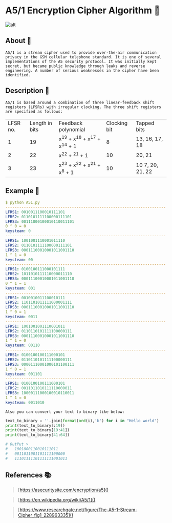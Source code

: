 # A5/1 Encryption Cipher Algorithm 🔐

![alt](https://upload.wikimedia.org/wikipedia/commons/5/5e/A5-1_GSM_cipher.svg)

## About 🧐

`A5/1 is a stream cipher used to provide over-the-air communication privacy in the GSM cellular telephone standard. It is one of several implementations of the A5 security protocol. It was initially kept secret, but became public knowledge through leaks and reverse engineering. A number of serious weaknesses in the cipher have been identified.`


## Description 🧾

`A5/1 is based around a combination of three linear-feedback shift registers (LFSRs) with irregular clocking. The three shift registers are specified as follows:`


<table>
  <tr>
    <td>LFSR no.</td>
    <td>Length in bits</td>
    <td>Feedback polynomial</td>
    <td>Clocking bit</td>
    <td>Tapped bits</td>
  </tr>
  <tr>
    <td>1</td>
    <td>19</td>
    <td>x<sup>19</sup> + x<sup>18</sup> + x<sup>17</sup> + x<sup>14</sup> + 1</td>
    <td>8</td>
    <td>13, 16, 17, 18</td>
  </tr>
  <tr>
    <td>2</td>
    <td>22</td>
    <td>x<sup>22</sup> + <sup>21</sup> + 1</td>
    <td>10</td>
    <td>20, 21</td>
  </tr>
  <tr>
    <td>3</td>
    <td>23</td>
    <td>x<sup>23</sup> + x<sup>22</sup> + x<sup>21</sup> + x<sup>8</sup> + 1</td>
    <td>10</td>
    <td>10	7, 20, 21, 22</td>
  </tr>
</table>


## Example 🧪

```yml
$ python A51.py 
----------------------------------------------------------------------
LFRS1: 0010011100010111101
LFRS2: 0110101111100000111101
LFRS3: 00111000100010110011101
0 ^ 0 = 0
keysteam: 0
----------------------------------------------------------------------
LFRS1: 1001001110001011110
LFRS2: 0110101111100000111101
LFRS3: 00011100010001011001110
1 ^ 1 = 0
keysteam: 00
----------------------------------------------------------------------
LFRS1: 0100100111000101111
LFRS2: 1011010111110000011110
LFRS3: 00011100010001011001110
0 ^ 1 = 1
keysteam: 001
----------------------------------------------------------------------
LFRS1: 0010010011100010111
LFRS2: 1101101011111000001111
LFRS3: 00011100010001011001110
1 ^ 0 = 1
keysteam: 0011
----------------------------------------------------------------------
LFRS1: 1001001001110001011
LFRS2: 0110110101111100000111
LFRS3: 00011100010001011001110
1 ^ 1 = 0
keysteam: 00110
----------------------------------------------------------------------
LFRS1: 0100100100111000101
LFRS2: 0110110101111100000111
LFRS3: 00001110001000101100111
1 ^ 0 = 1
keysteam: 001101
----------------------------------------------------------------------
LFRS1: 0100100100111000101
LFRS2: 0011011010111110000011
LFRS3: 10000111000100010110011
1 ^ 1 = 0
keysteam: 0011010
```

`Also you can convert your text to binary like below:`

```py
text_to_binary = ''.join(format(ord(i),'b') for i in "Hello world")
print(text_to_binary[:19])
print(text_to_binary[19:41])
print(text_to_binary[41:64])

# OutPut >
#   1001000110010111011
#   0011011001101111100000 
#   11101111101111111001011
```

## References 📚
> [https://asecuritysite.com/encryption/a5]()

> [https://en.wikipedia.org/wiki/A5/1]()

> [https://www.researchgate.net/figure/The-A5-1-Stream-Cipher_fig1_228963335]()


